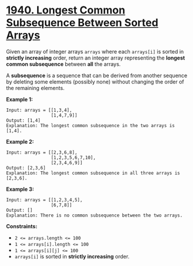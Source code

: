 # [1940. Longest Common Subsequence Between Sorted Arrays](https://leetcode.com/problems/longest-common-subsequence-between-sorted-arrays/description/?envType=weekly-question&envId=2024-06-01)

Given an array of integer arrays `arrays` where each `arrays[i]` is sorted in **strictly increasing**  order, return an integer array representing the **longest common subsequence**  between **all**  the arrays.

A **subsequence**  is a sequence that can be derived from another sequence by deleting some elements (possibly none) without changing the order of the remaining elements.

**Example 1:** 

```
Input: arrays = [[1,3,4],
                 [1,4,7,9]]
Output: [1,4]
Explanation: The longest common subsequence in the two arrays is [1,4].
```

**Example 2:** 

```
Input: arrays = [[2,3,6,8],
                 [1,2,3,5,6,7,10],
                 [2,3,4,6,9]]
Output: [2,3,6]
Explanation: The longest common subsequence in all three arrays is [2,3,6].
```

**Example 3:** 

```
Input: arrays = [[1,2,3,4,5],
                 [6,7,8]]
Output: []
Explanation: There is no common subsequence between the two arrays.
```

**Constraints:** 

- `2 <= arrays.length <= 100`
- `1 <= arrays[i].length <= 100`
- `1 <= arrays[i][j] <= 100`
- `arrays[i]` is sorted in **strictly increasing**  order.
